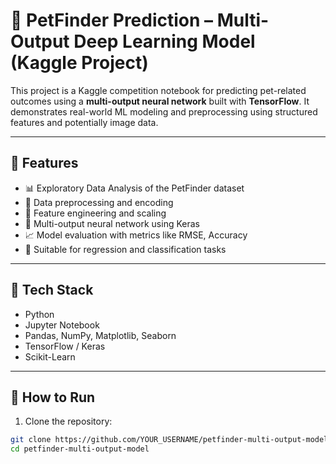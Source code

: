 # 🐶 PetFinder Prediction – Multi-Output Deep Learning Model (Kaggle Project)

This project is a Kaggle competition notebook for predicting pet-related outcomes using a **multi-output neural network** built with **TensorFlow**. It demonstrates real-world ML modeling and preprocessing using structured features and potentially image data.

---

## 🎯 Features

- 📊 Exploratory Data Analysis of the PetFinder dataset
- 🧼 Data preprocessing and encoding
- 🔀 Feature engineering and scaling
- 🧠 Multi-output neural network using Keras
- 📈 Model evaluation with metrics like RMSE, Accuracy
- 🧪 Suitable for regression and classification tasks

---

## 🧰 Tech Stack

- Python
- Jupyter Notebook
- Pandas, NumPy, Matplotlib, Seaborn
- TensorFlow / Keras
- Scikit-Learn

---

## 🚀 How to Run

1. Clone the repository:
```bash
git clone https://github.com/YOUR_USERNAME/petfinder-multi-output-model.git
cd petfinder-multi-output-model
